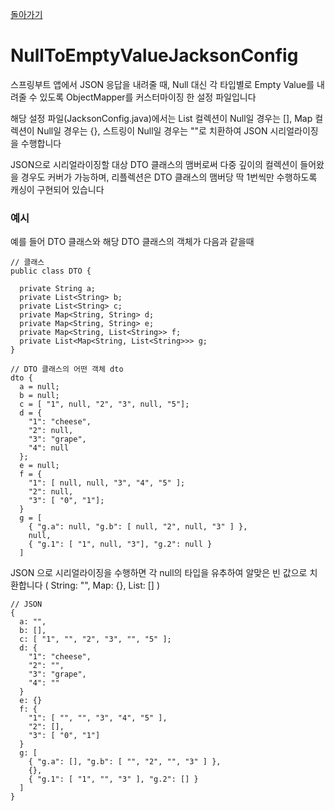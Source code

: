 
[돌아가기](https://github.com/LEEJ0NGWAN/DevelopmentExperience)

# NullToEmptyValueJacksonConfig

스프링부트 앱에서 JSON 응답을 내려줄 때, Null 대신 각 타입별로 Empty Value를 내려줄 수 있도록 ObjectMapper를 커스터마이징 한 설정 파일입니다

해당 설정 파일(JacksonConfig.java)에서는 List 컬렉션이 Null일 경우는 [], Map 컬렉션이 Null일 경우는 {}, 스트링이 Null일 경우는 ""로 치환하여 JSON 시리얼라이징을 수행합니다

JSON으로 시리얼라이징할 대상 DTO 클래스의 맴버로써 다중 깊이의 컬렉션이 들어왔을 경우도 커버가 가능하며, 리플렉션은 DTO 클래스의 맴버당 딱 1번씩만 수행하도록 캐싱이 구현되어 있습니다

### 예시

예를 들어 DTO 클래스와 해당 DTO 클래스의 객체가 다음과 같을때

```
// 클래스
public class DTO {

  private String a;
  private List<String> b;
  private List<String> c;
  private Map<String, String> d;
  private Map<String, String> e;
  private Map<String, List<String>> f;
  private List<Map<String, List<String>>> g;
}

// DTO 클래스의 어떤 객체 dto
dto {
  a = null;
  b = null;
  c = [ "1", null, "2", "3", null, "5"];
  d = {
    "1": "cheese",
    "2": null,
    "3": "grape",
    "4": null
  };
  e = null;
  f = {
    "1": [ null, null, "3", "4", "5" ];
    "2": null,
    "3": [ "0", "1"];
  }
  g = [
    { "g.a": null, "g.b": [ null, "2", null, "3" ] },
    null,
    { "g.1": [ "1", null, "3"], "g.2": null }
  ]
```

JSON 으로 시리얼라이징을 수행하면 각 null의 타입을 유추하여 알맞은 빈 값으로 치환합니다 ( String: "", Map: {}, List: [] )
```
// JSON
{
  a: "",
  b: [],
  c: [ "1", "", "2", "3", "", "5" ];
  d: {
    "1": "cheese",
    "2": "",
    "3": "grape",
    "4": ""
  }
  e: {}
  f: {
    "1": [ "", "", "3", "4", "5" ],
    "2": [],
    "3": [ "0", "1"]
  }
  g: [
    { "g.a": [], "g.b": [ "", "2", "", "3" ] },
    {},
    { "g.1": [ "1", "", "3" ], "g.2": [] }
  ]
}
```

